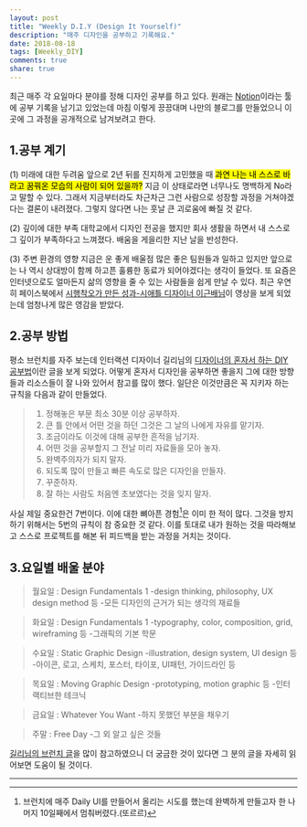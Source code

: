 ```yaml
---
layout: post
title: "Weekly D.I.Y (Design It Yourself)"
description: "매주 디자인을 공부하고 기록해요."
date: 2018-08-18
tags: [Weekly_DIY]
comments: true
share: true
---
```


최근 매주 각 요일마다 분야를 정해 디자인 공부를 하고 있다.
원래는 [Notion](https://www.notion.so/)이라는 툴에 공부 기록을 남기고 있었는데
마침 이렇게 끙끙대며 나만의 블로그를 만들었으니 이곳에 그 과정을 공개적으로 남겨보려고 한다.

## 1.공부 계기

(1) 미래에 대한 두려움
앞으로 2년 뒤를 진지하게 고민했을 때 <mark>과연 나는 내 스스로 바라고 꿈꿔온 모습의 사람이 되어 있을까?</mark>
지금 이 상태로라면 너무나도 명백하게 No라고 말할 수 있다.
그래서 지금부터라도 차근차근 그런 사람으로 성장할 과정을 거쳐야겠다는 결론이 내려졌다.
그렇지 않다면 나는 훗날 큰 괴로움에 빠질 것 같다.

(2) 깊이에 대한 부족
대학교에서 디자인 전공을 했지만 회사 생활을 하면서 내 스스로 그 깊이가 부족하다고 느껴졌다.
배움을 게을리한 지난 날을 반성한다.

(3) 주변 환경의 영향
지금은 운 좋게 배울점 많은 좋은 팀원들과 일하고 있지만
앞으로는 나 역시 상대방이 함께 하고픈 훌륭한 동료가 되어야겠다는 생각이 들었다.
또 요즘은 인터넷으로도 얼마든지 삶의 영향을 줄 수 있는 사람들을 쉽게 만날 수 있다.
최근 우연히 페이스북에서 [시행착오가 만든 성과-시애틀 디자이너 이근배님](https://www.facebook.com/breakerskor/videos/1936045276694113/)이 영상을 보게 되었는데 엄청나게 많은 영감을 받았다.


## 2.공부 방법

평소 브런치를 자주 보는데 인터랙션 디자이너 길리님의 [디자이너의 혼자서 하는 DIY 공부법](https://brunch.co.kr/@gilberthan/31)이란 글을 보게 되었다. 어떻게 혼자서 디자인을 공부하면 좋을지 그에 대한 방향들과 리소스들이 잘 나와 있어서 참고를 많이 했다.
일단은 이것만큼은 꼭 지키자 하는 규칙을 다음과 같이 만들었다.

>1. 정해놓은 부문 최소 30분 이상 공부하자.
>2. 큰 틀 안에서 어떤 것을 하던 그것은 그 날의 나에게 자유를 맡기자.
>3. 조금이라도 이것에 대해 공부한 흔적을 남기자.
>4. 어떤 것을 공부할지 그 전날 미리 자료들을 모아 놓자.
>5. 완벽주의자가 되지 말자.
>6. 되도록 많이 만들고 빠른 속도로 많은 디자인을 만들자.
>7. 꾸준하자.
>8. 잘 하는 사람도 처음엔 초보였다는 것을 잊지 말자.

사실 제일 중요한건 7번이다. 이에 대한 뼈아픈 경험[^1]은 이미 한 적이 많다. 그것을 방지하기 위해서는 5번의 규칙이 참 중요한 것 같다.
이를 토대로 내가 원하는 것을 따라해보고 스스로 프로젝트를 해본 뒤 피드백을 받는 과정을 거치는 것이다.


## 3.요일별 배울 분야

>월요일 : Design Fundamentals 1
>-design thinking, philosophy, UX design method 등
>-모든 디자인의 근거가 되는 생각의 재료들

>화요일 : Design Fundamentals 1
>-typography, color, composition, grid, wireframing 등
>-그래픽의 기본 학문

>수요일 : Static Graphic Design
>-illustration, design system, UI design 등
>-아이콘, 로고, 스케치, 포스터, 타이포, UI패턴, 가이드라인 등

>목요일 : Moving Graphic Design
>-prototyping, motion graphic 등
>-인터랙티브한 테크닉

>금요일 : Whatever You Want
>-하지 못했던 부분을 채우기

>주말 : Free Day
>-그 외 알고 싶은 것들

[길리님의 브런치 글](https://brunch.co.kr/@gilberthan/31)을 많이 참고하였으니
더 궁금한 것이 있다면 그 분의 글을 자세히 읽어보면 도움이 될 것이다.




[^1]: 브런치에 매주 Daily UI를 만들어서 올리는 시도를 했는데 완벽하게 만들고자 한 나머지 10일째에서 멈춰버렸다.(또르르)






---
